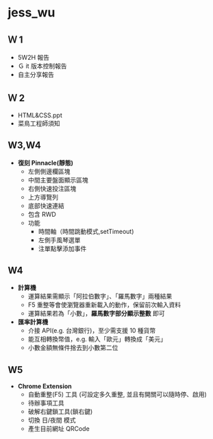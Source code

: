 # jess_wu

## Ｗ 1

- 5W2H 報告
- Ｇ it 版本控制報告
- 自主分享報告

## Ｗ 2

- HTML&CSS.ppt
- 菜鳥工程師須知

## W3,W4

- **復刻 Pinnacle(靜態)**
  - 左側側邊欄區塊
  - 中間主要盤面顯示區塊
  - 右側快速投注區塊
  - 上方導覽列
  - 底部快速連結
  - 包含 RWD
  - 功能
    - 時間軸（時間跳動模式,setTimeout)
    - 左側手風琴選單
    - 注單點擊添加事件

## W4

- **計算機**
  - 運算結果需顯示「阿拉伯數字」、「羅馬數字」兩種結果
  - F5 重整等會使瀏覽器重新載入的動作，保留前次輸入資料
  - 運算結果若為「小數」，**羅馬數字部分顯示整數** 即可
- **匯率計算機**
  - 介接 API(e.g. 台灣銀行)，至少需支援 10 種貨幣
  - 能互相轉換幣值，e.g. 輸入「歐元」轉換成「美元」
  - 小數金額無條件捨去到小數第二位

## W5

- **Chrome Extension**
  - 自動重整(F5) 工具 (可設定多久重整, 並且有開關可以隨時停、啟用)
  - 待辦事項工具
  - 破解右鍵鎖工具(鎖右鍵)
  - 切換 日/夜間 模式
  - 產生目前網址 QRCode
